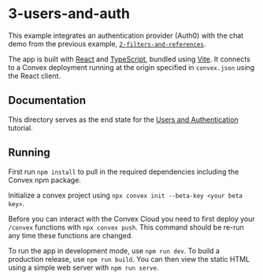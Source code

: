 # 3-users-and-auth

This example integrates an authentication provider (Auth0) with the chat demo
from the previous example,
[`2-filters-and-references`](https://github.com/get-convex/convex-demos/tree/main/2-filters-and-references).

The app is built with [React](https://reactjs.org/) and
[TypeScript](https://www.typescriptlang.org/), bundled using
[Vite](https://vitejs.dev/). It connects to a Convex deployment running at the
origin specified in `convex.json` using the React client.

## Documentation

This directory serves as the end state for the
[Users and Authentication](https://docs.convex.dev/getting-started/basics/users-and-auth)
tutorial.

## Running

First run `npm install` to pull in the required dependencies including the
Convex npm package.

Initialize a convex project using `npx convex init --beta-key <your beta key>`.

Before you can interact with the Convex Cloud you need to first deploy your
`/convex` functions with `npx convex push`. This command should be re-run any
time these functions are changed.

To run the app in development mode, use `npm run dev`. To build a production
release, use `npm run build`. You can then view the static HTML using a simple
web server with `npm run serve`.
